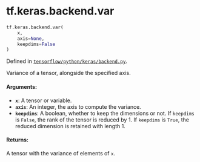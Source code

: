 <div itemscope itemtype="http://developers.google.com/ReferenceObject">
<meta itemprop="name" content="tf.keras.backend.var" />
<meta itemprop="path" content="Stable" />
</div>

# tf.keras.backend.var

``` python
tf.keras.backend.var(
    x,
    axis=None,
    keepdims=False
)
```



Defined in [`tensorflow/python/keras/backend.py`](https://www.tensorflow.org/code/tensorflow/python/keras/backend.py).

Variance of a tensor, alongside the specified axis.

#### Arguments:

* <b>`x`</b>: A tensor or variable.
* <b>`axis`</b>: An integer, the axis to compute the variance.
* <b>`keepdims`</b>: A boolean, whether to keep the dimensions or not.
        If `keepdims` is `False`, the rank of the tensor is reduced
        by 1. If `keepdims` is `True`,
        the reduced dimension is retained with length 1.


#### Returns:

A tensor with the variance of elements of `x`.